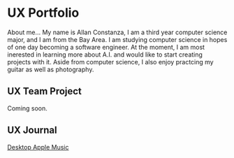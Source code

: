 # UX Portfolio

About me...
My name is Allan Constanza, I am a third year computer science major, and I am from the Bay Area. I am studying computer science in hopes of one day becoming a software engineer. At the moment, I am most inerested in learning more about A.I. and would like to start creating projects with it. Aside from computer science, I also enjoy practcing my guitar as well as photography.

## UX Team Project

Coming soon.

## UX Journal

[Desktop Apple Music](j01/)
